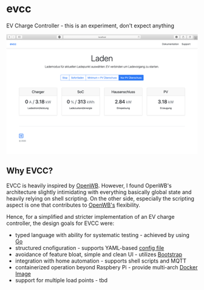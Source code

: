 # evcc
EV Charge Controller - this is an experiment, don't expect anything

![Screenshot](docs/screenshot.png)

## Why EVCC?

EVCC is heavily inspired by [OpenWB](1). However, I found OpenWB's architecture slightly intimidating with everything basically global state and heavily relying on shell scripting. On the other side, especially the scripting aspect is one that contributes to [OpenWB's](1) flexibility.

Hence, for a simplified and stricter implementation of an EV charge controller, the design goals for EVCC were:

- typed language with ability for systematic testing - achieved by using [Go](2)
- structured cnofiguration - supports YAML-based [config file](evcc.dist.yaml)
- avoidance of feature bloat, simple and clean UI - utilizes [Bootstrap](3)
- integration with home automation - supports shell scripts and MQTT
- containerized operation beyond Raspbery Pi - provide multi-arch [Docker Image](4)
- support for multiple load points - tbd

[1]: https://github.com/snaptec/openWB
[2]: https://golang.org
[3]: https://getbootstrap.org
[4]: https://hub.docker.com/repository/docker/andig/evcc

